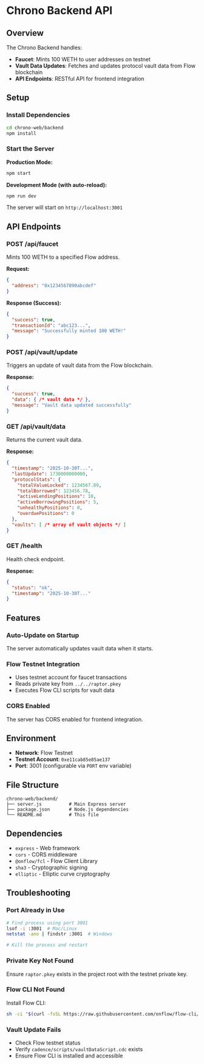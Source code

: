# Chrono Backend API

## Overview
The Chrono Backend handles:
- **Faucet**: Mints 100 WETH to user addresses on testnet
- **Vault Data Updates**: Fetches and updates protocol vault data from Flow blockchain
- **API Endpoints**: RESTful API for frontend integration

## Setup

### Install Dependencies
```bash
cd chrono-web/backend
npm install
```

### Start the Server

**Production Mode:**
```bash
npm start
```

**Development Mode (with auto-reload):**
```bash
npm run dev
```

The server will start on `http://localhost:3001`

## API Endpoints

### POST /api/faucet
Mints 100 WETH to a specified Flow address.

**Request:**
```json
{
  "address": "0x1234567890abcdef"
}
```

**Response (Success):**
```json
{
  "success": true,
  "transactionId": "abc123...",
  "message": "Successfully minted 100 WETH!"
}
```

### POST /api/vault/update
Triggers an update of vault data from the Flow blockchain.

**Response:**
```json
{
  "success": true,
  "data": { /* vault data */ },
  "message": "Vault data updated successfully"
}
```

### GET /api/vault/data
Returns the current vault data.

**Response:**
```json
{
  "timestamp": "2025-10-30T...",
  "lastUpdate": 1730000000000,
  "protocolStats": {
    "totalValueLocked": 1234567.89,
    "totalBorrowed": 123456.78,
    "activeLendingPositions": 10,
    "activeBorrowingPositions": 5,
    "unhealthyPositions": 0,
    "overduePositions": 0
  },
  "vaults": [ /* array of vault objects */ ]
}
```

### GET /health
Health check endpoint.

**Response:**
```json
{
  "status": "ok",
  "timestamp": "2025-10-30T..."
}
```

## Features

### Auto-Update on Startup
The server automatically updates vault data when it starts.

### Flow Testnet Integration
- Uses testnet account for faucet transactions
- Reads private key from `../../raptor.pkey`
- Executes Flow CLI scripts for vault data

### CORS Enabled
The server has CORS enabled for frontend integration.

## Environment

- **Network**: Flow Testnet
- **Testnet Account**: `0xe11cab85e85ae137`
- **Port**: 3001 (configurable via `PORT` env variable)

## File Structure

```
chrono-web/backend/
├── server.js          # Main Express server
├── package.json       # Node.js dependencies
└── README.md          # This file
```

## Dependencies

- `express` - Web framework
- `cors` - CORS middleware
- `@onflow/fcl` - Flow Client Library
- `sha3` - Cryptographic signing
- `elliptic` - Elliptic curve cryptography

## Troubleshooting

### Port Already in Use
```bash
# Find process using port 3001
lsof -i :3001  # Mac/Linux
netstat -ano | findstr :3001  # Windows

# Kill the process and restart
```

### Private Key Not Found
Ensure `raptor.pkey` exists in the project root with the testnet private key.

### Flow CLI Not Found
Install Flow CLI:
```bash
sh -ci "$(curl -fsSL https://raw.githubusercontent.com/onflow/flow-cli/master/install.sh)"
```

### Vault Update Fails
- Check Flow testnet status
- Verify `cadence/scripts/vaultDataScript.cdc` exists
- Ensure Flow CLI is installed and accessible



